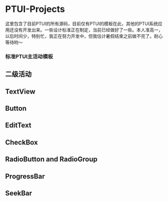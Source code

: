 # PTUI-Projects
这里包含了目前PTUI的所有源码，目前仅有PTUI的模板在此，其他的PTUI系统应用还没有开发出来。一些设计标准正在制定，当前已经做好了一些。本人准高一，以后时间少，特别忙，我正在努力开发中，但我估计暑假结束之前做不完了。耐心等待哟～
### 标准PTUI主活动模板

## 二级活动
## TextView
## Button
## EditText
## CheckBox
## RadioButton and RadioGroup
## ProgressBar
## SeekBar
